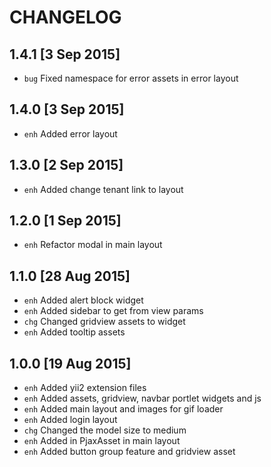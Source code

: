CHANGELOG
=====

1.4.1 [3 Sep 2015]
-----

* `bug` Fixed namespace for error assets in error layout

1.4.0 [3 Sep 2015]
-----

* `enh` Added error layout

1.3.0 [2 Sep 2015]
-----

* `enh` Added change tenant link to layout

1.2.0 [1 Sep 2015]
-----

* `enh` Refactor modal in main layout

1.1.0 [28 Aug 2015]
-----

* `enh` Added alert block widget
* `enh` Added sidebar to get from view params
* `chg` Changed gridview assets to widget
* `enh` Added tooltip assets

1.0.0 [19 Aug 2015]
-----

* `enh` Added yii2 extension files
* `enh` Added assets, gridview, navbar portlet widgets and js
* `enh` Added main layout and images for gif loader
* `enh` Added login layout
* `chg` Changed the model size to medium
* `enh` Added in PjaxAsset in main layout
* `enh` Added button group feature and gridview asset
